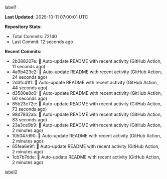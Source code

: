 
label1 
<!-- ACTIVITY_START -->
**Last Updated:** 2025-10-11 07:00:01 UTC

**Repository Stats:**
- Total Commits: 72140
- Last Commit: 12 seconds ago

**Recent Commits:**
- 2b388207e: 🤖 Auto-update README with recent activity (GitHub Action, 11 seconds ago)
- 4a9b423e2: 🤖 Auto-update README with recent activity (GitHub Action, 24 seconds ago)
- 2d3fc41f1: 🤖 Auto-update README with recent activity (GitHub Action, 44 seconds ago)
- d3580e8c0: 🤖 Auto-update README with recent activity (GitHub Action, 60 seconds ago)
- 85b23e72e: 🤖 Auto-update README with recent activity (GitHub Action, 73 seconds ago)
- 98d7932ab: 🤖 Auto-update README with recent activity (GitHub Action, 83 seconds ago)
- 23a3ce9b9: 🤖 Auto-update README with recent activity (GitHub Action, 2 minutes ago)
- 105047d90: 🤖 Auto-update README with recent activity (GitHub Action, 2 minutes ago)
- 65fea6e9f: 🤖 Auto-update README with recent activity (GitHub Action, 2 minutes ago)
- 1cb7b7dde: 🤖 Auto-update README with recent activity (GitHub Action, 2 minutes ago)
<!-- ACTIVITY_END -->

label2
